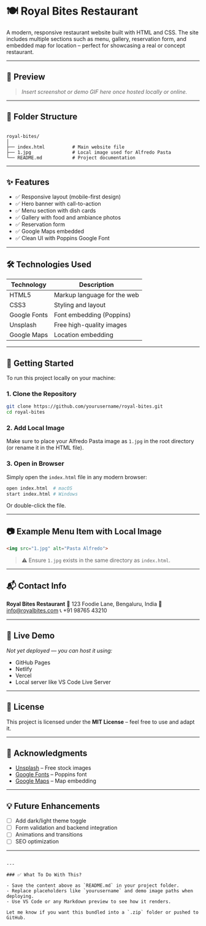 

# 🍽️ Royal Bites Restaurant

A modern, responsive restaurant website built with HTML and CSS. The site includes multiple sections such as menu, gallery, reservation form, and embedded map for location – perfect for showcasing a real or concept restaurant.

---

## 📸 Preview

> _Insert screenshot or demo GIF here once hosted locally or online._

---

## 📂 Folder Structure

```

royal-bites/
│
├── index.html          # Main website file
├── 1.jpg               # Local image used for Alfredo Pasta
└── README.md           # Project documentation

````

---

## ✨ Features

- ✅ Responsive layout (mobile-first design)
- ✅ Hero banner with call-to-action
- ✅ Menu section with dish cards
- ✅ Gallery with food and ambiance photos
- ✅ Reservation form
- ✅ Google Maps embedded
- ✅ Clean UI with Poppins Google Font

---

## 🛠️ Technologies Used

| Technology     | Description                    |
|----------------|--------------------------------|
| HTML5          | Markup language for the web    |
| CSS3           | Styling and layout             |
| Google Fonts   | Font embedding (Poppins)       |
| Unsplash       | Free high-quality images       |
| Google Maps    | Location embedding             |

---

## 🚀 Getting Started

To run this project locally on your machine:

### 1. Clone the Repository

```bash
git clone https://github.com/yourusername/royal-bites.git
cd royal-bites
````

### 2. Add Local Image

Make sure to place your Alfredo Pasta image as `1.jpg` in the root directory (or rename it in the HTML file).

### 3. Open in Browser

Simply open the `index.html` file in any modern browser:

```bash
open index.html  # macOS
start index.html # Windows
```

Or double-click the file.

---

## 📷 Example Menu Item with Local Image

```html
<img src="1.jpg" alt="Pasta Alfredo">
```

> ⚠️ Ensure `1.jpg` exists in the same directory as `index.html`.

---

## 📬 Contact Info

**Royal Bites Restaurant**
📍 123 Foodie Lane, Bengaluru, India
📧 [info@royalbites.com](mailto:info@royalbites.com)
📞 +91 98765 43210

---

## 🔗 Live Demo

*Not yet deployed — you can host it using:*

* GitHub Pages
* Netlify
* Vercel
* Local server like VS Code Live Server

---

## 📄 License

This project is licensed under the **MIT License** – feel free to use and adapt it.

---

## 🙌 Acknowledgments

* [Unsplash](https://unsplash.com) – Free stock images
* [Google Fonts](https://fonts.google.com/) – Poppins font
* [Google Maps](https://maps.google.com/) – Map embedding

---

## 💡 Future Enhancements

* [ ] Add dark/light theme toggle
* [ ] Form validation and backend integration
* [ ] Animations and transitions
* [ ] SEO optimization

---

```

---

### ✅ What To Do With This?

- Save the content above as `README.md` in your project folder.
- Replace placeholders like `yourusername` and demo image paths when deploying.
- Use VS Code or any Markdown preview to see how it renders.

Let me know if you want this bundled into a `.zip` folder or pushed to GitHub.
```

